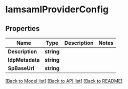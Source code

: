 # IamsamlProviderConfig

## Properties
Name | Type | Description | Notes
------------ | ------------- | ------------- | -------------
**Description** | **string** |  | 
**IdpMetadata** | **string** |  | 
**SpBaseUrl** | **string** |  | 

[[Back to Model list]](../README.md#documentation-for-models) [[Back to API list]](../README.md#documentation-for-api-endpoints) [[Back to README]](../README.md)


